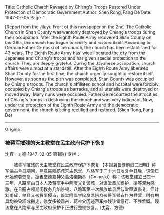 Title: Catholic Church Ravaged by Chiang's Troops Restored Under Protection of Democratic Government
Author: Shen Rong, Fang De
Date: 1947-02-05
Page: 1

[Report from the Jiluyu Front of this newspaper on the 2nd] The Catholic Church in Shan County was wantonly destroyed by Chiang's troops during their occupation. After the Eighth Route Army recovered Shan County on the 26th, the church has begun to rectify and restore itself. According to German Father Gv noski of the church, the church has been established for 43 years. The Eighth Route Army has twice liberated the city from the Japanese and Chiang's troops and has given special protection to the church. They are deeply grateful. During the Japanese occupation, church affairs were almost at a standstill. After the Eighth Route Army liberated Shan County for the first time, the church urgently sought to restore itself. However, as soon as the plan was completed, Shan County was occupied by Chiang's troops. The church's affiliated school and hospital were forcibly occupied by Chiang's troops as barracks, and all utensils were destroyed or moved away. Many nuns were occupied. Father Ge recounted the atrocities of Chiang's troops in destroying the church and was very indignant. Now, under the protection of the Eighth Route Army and the democratic government, the church is being rectified and restored. (Shen Rong, Fang De)



<hr /> 

Original: 


### 被蒋军摧残的天主教堂在民主政府保护下恢复
沈容　方德
1947-02-05
第1版()
专栏：

　　被蒋军摧残的天主教堂在民主政府保护下恢复
    【本报冀鲁豫前线二日电】蒋军侵占单县期间，肆意摧残该城天主教堂。八路军于二十六日收复单县后，该堂已开始整顿恢复。据该堂德籍神父葛洛诺斯基（Gv noski）称：该教堂建立已四十三年，八路军由日本人及蒋军手中两度光复该城，对该堂备加保护，渠等深为感激。在日寇占领期间教务几陷停顿，八路军第一次解放单县后该堂亟谋恢复，但计划甫成，单县又被蒋军侵占，该堂附属学校及医院均被蒋军强占作为兵营，所有用具均被毁坏或搬走，修女多被霸占，葛神父历述蒋军摧残该堂暴行、不胜愤慨。现该堂在八路军与民主政府保护下正进行整顿恢复。（沈容、方德）
